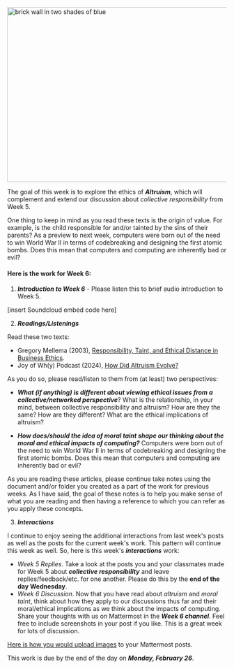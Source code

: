 <img src="https://images.unsplash.com/photo-1531905117481-2117c6655c72?q=80&w=1624&auto=format&fit=crop&ixlib=rb-4.0.3&ixid=M3wxMjA3fDB8MHxwaG90by1wYWdlfHx8fGVufDB8fHx8fA%3D%3D" width="600" height="400" alt="brick wall in two shades of blue">

The goal of this week is to explore the ethics of ***Altruism***, which will complement and extend our discussion about *collective responsibility* from Week 5.

One thing to keep in mind as you read these texts is the origin of value. For example, is the child responsible for and/or tainted by the sins of their parents? As a preview to next week, computers were born out of the need to win World War II in terms of codebreaking and designing the first atomic bombs. Does this mean that computers and computing are inherently bad or evil?


#### Here is the work for Week 6:

1. ***Introduction to Week 6*** - Please listen this to brief audio introduction to Week 5.

[insert Soundcloud embed code here]

2. ***Readings/Listenings***

Read these two texts:

* Gregory Mellema (2003), [Responsibility, Taint, and Ethical Distance in Business Ethics](https://manhattanville-my.sharepoint.com/:b:/g/personal/gerald_ardito_mville_edu/ESoghN2gsOlAiMlF8n61nWIBCLCXG3N67z8_nS4uCm_ZlA?e=904qgK).
* Joy of Wh(y) Podcast (2024), [How Did Altruism Evolve?](https://www.quantamagazine.org/how-did-altruism-evolve-20240215/)

As you do so, please read/listen to them from (at least) two perspectives:

- ***What (if anything) is different about viewing ethical issues from a collective/networked perspective***? What is the relationship, in your mind, between collective responsibility and altruism? How are they the same? How are they different? What are the ethical implications of altruism?

- ***How does/should the idea of moral taint shape our thinking about the moral and ethical impacts of computing?*** Computers were born out of the need to win World War II in terms of codebreaking and designing the first atomic bombs. Does this mean that computers and computing are inherently bad or evil? 

As you are reading these articles, please continue take notes using the document and/or folder you created as a part of the work for previous weeks.  As I have said, the goal of these notes is to help you make sense of what you are reading and then having a reference to which you can refer as you apply these concepts. 

3. ***Interactions***

I continue to enjoy seeing the additional interactions from last week's posts as well as the posts for the current week's work. This pattern will continue this week as well. So, here is this week's ***interactions*** work:

- *Week 5 Replies*. Take a look at the posts you and your classmates made for Week 5 about ***collective responsibility*** and leave replies/feedback/etc. for one another. Please do this by the **end of the day Wednesday**.
- *Week 6 Discussion*. Now that you have read about *altruism* and *moral taint*, think about how they apply to our discussions thus far and their moral/ethical implications as we think about the impacts of computing.  Share your thoughts with us on Mattermost in the ***Week 6 channel***. Feel free to include screenshots in your post if you like. This is a great week for lots of discussion.

[Here is how you would upload images](https://docs.mattermost.com/collaborate/share-files-in-messages.html) to your Mattermost posts.

This work is due by the end of the day on ***Monday, February 26***.